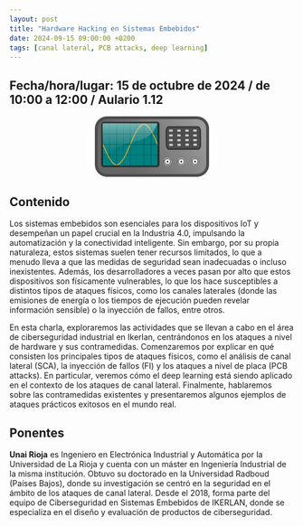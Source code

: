 ```yaml
---
layout: post
title: "Hardware Hacking en Sistemas Embebidos"
date: 2024-09-15 09:00:00 +0200
tags: [canal lateral, PCB attacks, deep learning]
---
```


## Fecha/hora/lugar: 15 de octubre de 2024 / de 10:00 a 12:00 / Aulario 1.12

<div style="text-align: center;">
<img src="/assets/img/posts/oscilloscope.png" alt="Un dibujo de un osciloscopio." title="Osciloscopio (pixabay.com)." width="40%" />
</div>

## Contenido

Los sistemas embebidos son esenciales para los dispositivos IoT y desempeñan un papel crucial en la Industria 4.0, impulsando la automatización y la conectividad inteligente. Sin embargo, por su propia naturaleza, estos sistemas suelen tener recursos limitados, lo que a menudo lleva a que las medidas de seguridad sean inadecuadas o incluso inexistentes. Además, los desarrolladores a veces pasan por alto que estos dispositivos son físicamente vulnerables, lo que los hace susceptibles a distintos tipos de ataques físicos, como los canales laterales (donde las emisiones de energía o los tiempos de ejecución pueden revelar información sensible) o la inyección de fallos, entre otros.

En esta charla, exploraremos las actividades que se llevan a cabo en el área de ciberseguridad industrial en Ikerlan, centrándonos en los ataques a nivel de hardware y sus contramedidas. Comenzaremos por explicar en qué consisten los principales tipos de ataques físicos, como el análisis de canal lateral (SCA), la inyección de fallos (FI) y los ataques a nivel de placa (PCB attacks). En particular, veremos cómo el deep learning está siendo aplicado en el contexto de los ataques de canal lateral. Finalmente, hablaremos sobre las contramedidas existentes y presentaremos algunos ejemplos de ataques prácticos exitosos en el mundo real.

## Ponentes

**Unai Rioja** es Ingeniero en Electrónica Industrial y Automática por la Universidad de La Rioja y cuenta con un máster en Ingeniería Industrial de la misma institución. Obtuvo su doctorado en la Universidad Radboud (Países Bajos), donde su investigación se centró en la seguridad en el ámbito de los ataques de canal lateral. Desde el 2018, forma parte del equipo de Ciberseguridad en Sistemas Embebidos de IKERLAN, donde se especializa en el diseño y evaluación de productos de ciberseguridad.
